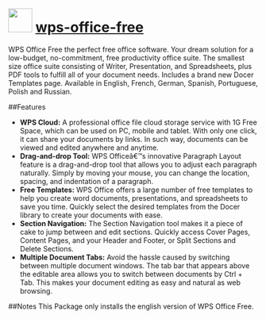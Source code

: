 ﻿# <img src="https://cdn.rawgit.com/chocolatey/chocolatey-coreteampackages/c4b46cad1e6a8071b53bb3b797940cabae7f4152/icons/wps-office-free.png" width="48" height="48"/> [wps-office-free](https://chocolatey.org/packages/wps-office-free)


WPS Office Free the perfect free office software. Your dream solution for a low-budget, no-commitment, free productivity office suite.
The smallest size office suite consisting of Writer, Presentation, and Spreadsheets, plus PDF tools to fulfill all of your document needs.
Includes a brand new Docer Templates page.
Available in English, French, German, Spanish, Portuguese, Polish and Russian.

##Features
* **WPS Cloud:** A professional office file cloud storage service with 1G Free Space, which can be used on PC, mobile and tablet.
With only one click, it can share your documents by links. In such way, documents can be viewed and edited anywhere and anytime.
* **Drag-and-drop Tool:** WPS Officeâ€™s innovative Paragraph Layout feature is a drag-and-drop tool that allows you to adjust each paragraph naturally.
Simply by moving your mouse, you can change the location, spacing, and indentation of a paragraph.
* **Free Templates:** WPS Office offers a large number of free templates to help you create word documents, presentations, and spreadsheets to save you time.
Quickly select the desired templates from the Docer library to create your documents with ease.
* **Section Navigation:** The Section Navigation tool makes it a piece of cake to jump between and edit sections.
Quickly access Cover Pages, Content Pages, and your Header and Footer, or Split Sections and Delete Sections.
* **Multiple Document Tabs:** Avoid the hassle caused by switching between multiple document windows.
The tab bar that appears above the editable area allows you to switch between documents by Ctrl + Tab.
This makes your document editing as easy and natural as web browsing.

##Notes
This Package only installs the english version of WPS Office Free.

